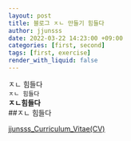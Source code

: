 ```yaml
---
layout: post
title: 블로그 ㅈㄴ 만들기 힘들다
author: jjunsss
date: 2022-03-22 14:23:00 +09:00
categories: [first, second]
tags: [first, exercise]
render_with_liquid: false
---
```


ㅈㄴ 힘들다  
``` ㅈㄴ 힘들다 ```  
**ㅈㄴ힘들다**  
##ㅈㄴ 힘들다  

[jjunsss_Curriculum_Vitae(CV)](assets\storage\cv\Junsu_Kim_CV.pdf)

